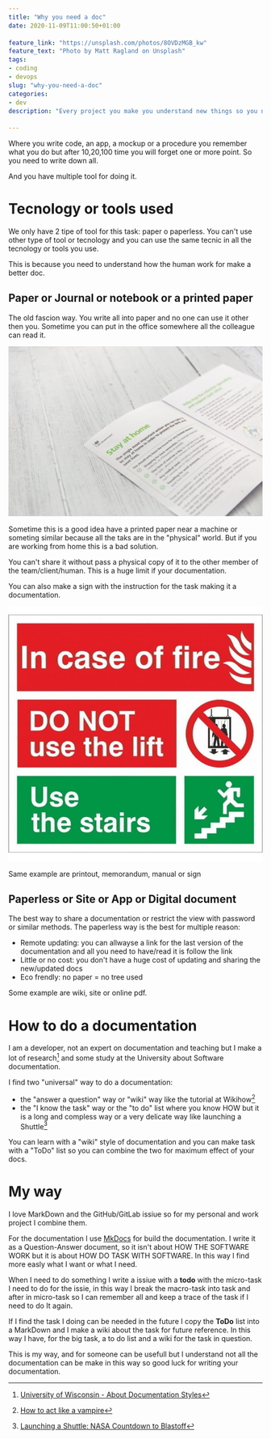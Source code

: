 ```yaml
---
title: "Why you need a doc"
date: 2020-11-09T11:00:50+01:00

feature_link: "https://unsplash.com/photos/8OVDzMGB_kw"
feature_text: "Photo by Matt Ragland on Unsplash"
tags:
- coding
- devops
slug: "why-you-need-a-doc"
categories:
- dev
description: "Every project you make you understand new things so you need to write down some thing. Something like a doc"

---
```


Where you write code, an app, a mockup or a procedure you remember what you do but after 10,20,100 time you will forget one or more point. So you need to write down all.

And you have multiple tool for doing it.

# Tecnology or tools used

We only have 2 tipe of tool for this task: paper o paperless.
You can't use other type of tool or tecnology and you can use the same tecnic in all the tecnology or tools you use.

This is because you need to understand how the human work for make a better doc.

## Paper or Journal or notebook or a printed paper

The old fascion way. You write all into paper and no one can use it other then you. Sometime you can put in the office somewhere all the colleague can read it.

![Manual](manual.jpg)

Sometime this is a good idea have a printed paper near a machine or someting similar because all the taks are in the "physical" world. But if you are working from home this is a bad solution.

You can't share it without pass a physical copy of it to the other member of the team/client/human. This is a huge limit if your documentation.

You can also make a sign with the instruction for the task making it a documentation.

![Fire sign](sign-fire.jpg)

Same example are printout, memorandum, manual or sign

## Paperless or Site or App or Digital document

The best way to share a documentation or restrict the view with password or similar methods. The paperless way is the best for multiple reason:

* Remote updating: you can allwayse a link for the last version of the documentation and all you need to have/read it is follow the link
* Little or no cost: you don't have a huge cost of updating and sharing the new/updated docs
* Eco frendly: no paper = no tree used

Some example are wiki, site or online pdf.

# How to do a documentation

I am a developer, not an expert on documentation and teaching but I make a lot of research[^0] and some study at the University about Software documentation.

I find two "universal" way to do a documentation:

* the "answer a question" way or "wiki" way like the tutorial at Wikihow[^1]
* the "I know the task" way or the "to do" list where you know HOW but it is a long and compless way or a very delicate way like launching a Shuttle[^2]

You can learn with a "wiki" style of documentation and you can make task with a "ToDo" list so you can combine the two for maximum effect of your docs.

# My way

I love MarkDown and the GitHub/GitLab issiue so for my personal and work project I combine them.

For the documentation I use [MkDocs](https://www.mkdocs.org/) for build the documentation. I write it as a Question-Answer document, so it isn't about HOW THE SOFTWARE WORK but it is about HOW DO TASK WITH SOFTWARE. In this way I find more easly what I want or what I need.

When I need to do something I write a issiue with a __todo__ with the micro-task I need to do for the issie, in this way I break the macro-task into task and after in micro-task so I can remember all and keep a trace of the task if I need to do It again.

If I find the task I doing can be needed in the future I copy the __ToDo__ list into a MarkDown and I make a wiki about the task for future reference.
In this way I have, for the big task, a to do list and a wiki for the task in question.

This is my way, and for someone can be usefull but I understand not all the documentation can be make in this way so good luck for writing your documentation.


[^0]: [University of Wisconsin  - About Documentation Styles](https://writing.wisc.edu/handbook/documentation/about-documentation-styles/)
[^1]: [How to act like a vampire](https://www.wikihow-fun.com/Act-Like-a-Vampire)
[^2]: [Launching a Shuttle: NASA Countdown to Blastoff](https://www.wired.com/2010/05/process-shuttle/)
